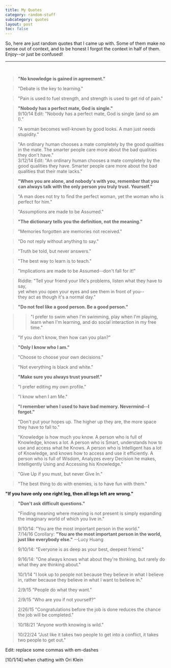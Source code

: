 ```yaml
---
title: My Quotes
category: random-stuff
subcategory: quotes
layout: post
toc: false
---
```


So, here are just random quotes that I came up with. Some of them make no sense out of context, and to be honest I forgot the context in half of them. Enjoy--or just be confused!

-----------------------------------
<br />

> **"No knowledge is gained in agreement."**

> "Debate is the key to learning."

> "Pain is used to fuel strength, and strength is used to get rid of pain."


> **"Nobody has a perfect mate, God is single."**  
  9/10/14 Edit: "Nobody has a perfect mate, God is single (and so am I)."

> "A woman becomes well-known by good looks. A man just needs stupidity."

> "An ordinary human chooses a mate completely by the good qualities in the mate. The smarter people care more about the bad qualities they don't have."  
  3/12/14 Edit: "An ordinary human chooses a mate completely by the good qualities they have. Smarter people care more about the bad qualities that their mate lacks."

> **"When you are alone, and nobody's with you, remember that you can always talk with the only person you truly trust. Yourself."**

> "A man does not try to find the perfect woman, yet the woman who is perfect for him."

> "Assumptions are made to be Assumed."

> **"The dictionary tells you the definition, not the meaning."**

> "Memories forgotten are memories not received."

> "Do not reply without anything to say."

> "Truth be told, but never answers."

> "The best way to learn is to teach."

> "Implications are made to be Assumed--don't fall for it!"

> Riddle: "Tell your friend your life's problems, listen what they have to say,  
  yet when you open your eyes and see them in front of you--  
  they act as though it's a normal day."

> **"Do not feel like a good person. Be a good person."**

>> "I prefer to swim when I'm swimming, play when I'm playing, learn when I'm learning, and do social interaction in my free time."

> "If you don't know, then how can you plan?"

> **"Only I know who I am."**

> "Choose to choose your own decisions."

> "Not everything is black and white."

> **"Make sure you always trust yourself."**

> "I prefer editing my own profile."

> "I know when I am Me."

> **"I remember when I used to have bad memory. Nevermind--I forgot."**

> "Don't put your hopes up. The higher up they are, the more space they have to fall to."

> "Knowledge is how much you know. A person who is full of Knowledge, knows a lot. A person who is Smart, understands how to use and access what he Knows. A person who is Intelligent has a lot of Knowledge, and knows how to access and use it efficiently. A person who is full of Wisdom, Analyzes every Decision he makes, Intelligently Using and Accessing his Knowledge."

> "Give Up if you must, but never Give In."

> "The best thing to do with enemies, is to have fun with them."

**"If you have only one right leg, then all legs left are wrong."**

> **"Don't ask difficult questions."**


> "Finding meaning where meaning is not present is simply expanding the imaginary world of which you live in."

> 9/10/14: "You are the most important person in the world."  
  7/14/16  Corollary: **"You are the most important person in the world, just like everybody else."** --Lucy Huang

> 9/10/14: "Everyone is as deep as your best, deepest friend."

> 9/16/14: "One always knows what about they're thinking, but rarely do what they are thinking about."

> 10/1/14 "I look up to people not because they believe in what I believe in, rather because they believe in what I want to believe in."

> 2/9/15 "People do what they want."

> 2/9/15 "Who are you if not yourself?"

> 2/26/15 "Congratulations before the job is done reduces the chance the job will be completed."

> 10/18/21 "Anyone worth knowing is wild."

> 10/22/24 "Just like it takes two people to get into a conflict, it takes two people to get out."

Edit: replace some commas with em-dashes

[answer to riddle]:meditation
[10/1/14]:when chatting with Ori Klein
